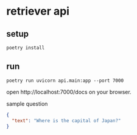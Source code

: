 # retriever api

## setup

```shell
poetry install
```

## run

```shell
poetry run uvicorn api.main:app --port 7000
```

open http://localhost:7000/docs on your browser.

sample question

```json
{
  "text": "Where is the capital of Japan?"
}
```
